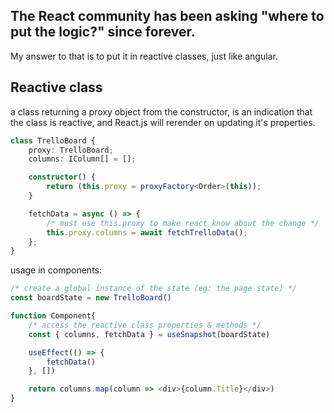 ## The React community has been asking "where to put the logic?" since forever.

My answer to that is to put it in reactive classes, just like angular.

## Reactive class

a class returning a proxy object from the constructor, is an indication that the class is reactive, and React.js will rerender on updating it's properties.

```ts
class TrelloBoard {
    proxy: TrelloBoard;
    columns: IColumn[] = [];

    constructor() {
        return (this.proxy = proxyFactory<Order>(this));
    }

    fetchData = async () => {
        /* must use this.proxy to make react know about the change */
        this.proxy.columns = await fetchTrelloData();
    };
}
```

usage in components:

```ts
/* create a global instance of the state (eg: the page state) */
const boardState = new TrelloBoard()

function Component{
    /* access the reactive class properties & methods */
    const { columns, fetchData } = useSnapshot(boardState)

    useEffect(() => {
        fetchData()
    }, [])

    return columns.map(column => <div>{column.Title}</div>)
}
```
